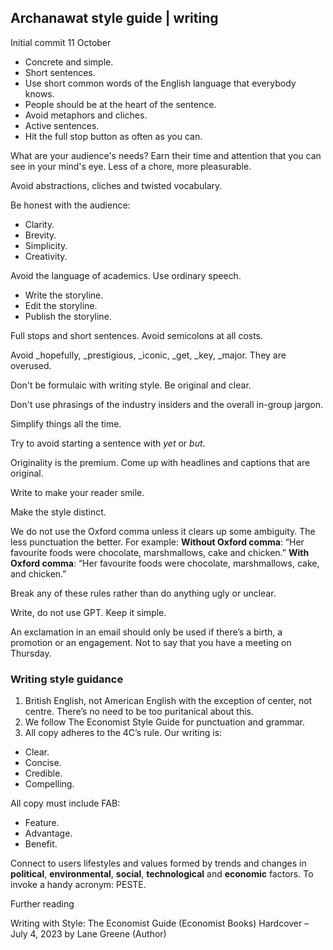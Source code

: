 ## Archanawat style guide | writing
Initial commit 11 October

- Concrete and simple.
- Short sentences.
- Use short common words of the English language that everybody knows.
- People should be at the heart of the sentence.
- Avoid metaphors and cliches.
- Active sentences.
- Hit the full stop button as often as you can.

What are your audience's needs? Earn their time and attention that you can see in your mind's eye.
Less of a chore, more pleasurable.

Avoid abstractions, cliches and twisted vocabulary.

Be honest with the audience:
- Clarity.
- Brevity.
- Simplicity.
- Creativity.

Avoid the language of academics. Use ordinary speech.

- Write the storyline.
- Edit the storyline.
- Publish the storyline.

Full stops and short sentences. Avoid semicolons at all costs.

Avoid _hopefully, _prestigious, _iconic, _get, _key, _major. They are overused.

Don't be formulaic with writing style. Be original and clear.

Don't use phrasings of the industry insiders and the overall in-group jargon.

Simplify things all the time.

Try to avoid starting a sentence with _yet_ or _but_.

Originality is the premium. Come up with headlines and captions that are original.

Write to make your reader smile.

Make the style distinct.

We do not use the Oxford comma unless it clears up some ambiguity. The less punctuation the better. For example:
**Without Oxford comma**: “Her favourite foods were chocolate, marshmallows, cake and chicken.”
**With Oxford comma**: “Her favourite foods were chocolate, marshmallows, cake, and chicken.”

Break any of these rules rather than do anything ugly or unclear.

Write, do not use GPT.
Keep it simple.

An exclamation in an email should only be used if there’s a birth, a promotion or an engagement. Not to say that you have a meeting on Thursday.

### Writing style guidance

1. British English, not American English with the exception of center, not centre. There’s no need to be too puritanical about this.
1. We follow The Economist Style Guide for punctuation and grammar. 
1. All copy adheres to the 4C’s rule. Our writing is:
- Clear. 
- Concise. 
- Credible. 
- Compelling.

All copy must include FAB: 
- Feature. 
- Advantage. 
- Benefit.

Connect to users lifestyles and values formed by trends and changes in **political**, **environmental**, **social**, **technological** and **economic** factors. To invoke a handy acronym: PESTE.

Further reading

Writing with Style: The Economist Guide (Economist Books) Hardcover – July 4, 2023
by Lane Greene (Author)




